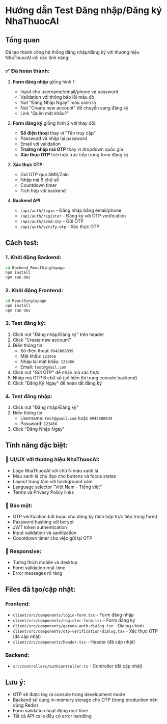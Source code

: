 # Hướng dẫn Test Đăng nhập/Đăng ký NhaThuocAI

## Tổng quan
Đã tạo thành công hệ thống đăng nhập/đăng ký với thương hiệu NhaThuocAI với các tính năng:

### ✅ Đã hoàn thành:
1. **Form đăng nhập** giống hình 1:
   - Input cho username/email/phone và password
   - Validation với thông báo lỗi màu đỏ
   - Nút "Đăng Nhập Ngay" màu xanh lá
   - Nút "Create new account" để chuyển sang đăng ký
   - Link "Quên mật khẩu?"

2. **Form đăng ký** giống hình 2 với thay đổi:
   - **Số điện thoại** thay vì "Tên truy cập"
   - Password và nhập lại password
   - Email với validation
   - **Trường nhập mã OTP** thay vì dropdown quốc gia
   - **Xác thực OTP** tích hợp trực tiếp trong form đăng ký

3. **Xác thực OTP**:
   - Gửi OTP qua SMS/Zalo
   - Nhập mã 6 chữ số
   - Countdown timer
   - Tích hợp với backend

4. **Backend API**:
   - `/api/auth/login` - Đăng nhập bằng email/phone
   - `/api/auth/register` - Đăng ký với OTP verification
   - `/api/auth/send-otp` - Gửi OTP
   - `/api/auth/verify-otp` - Xác thực OTP

## Cách test:

### 1. Khởi động Backend:
```bash
cd Backend_ReactSinglepage
npm install
npm run dev
```

### 2. Khởi động Frontend:
```bash
cd ReactSinglepage
npm install
npm run dev
```

### 3. Test đăng ký:
1. Click nút "Đăng nhập/Đăng ký" trên header
2. Click "Create new account"
3. Điền thông tin:
   - Số điện thoại: `0942808839`
   - Mật khẩu: `123456`
   - Nhập lại mật khẩu: `123456`
   - Email: `test@gmail.com`
4. Click nút "Gửi OTP" để nhận mã xác thực
5. Nhập mã OTP 6 chữ số (sẽ hiển thị trong console backend)
6. Click "Đăng Ký Ngay" để hoàn tất đăng ký

### 4. Test đăng nhập:
1. Click nút "Đăng nhập/Đăng ký"
2. Điền thông tin:
   - Username: `test@gmail.com` hoặc `0942808839`
   - Password: `123456`
3. Click "Đăng Nhập Ngay"

## Tính năng đặc biệt:

### 🎨 UI/UX với thương hiệu NhaThuocAI:
- Logo NhaThuocAI với chữ N màu xanh lá
- Màu xanh lá chủ đạo cho buttons và focus states
- Layout trung tâm với background xám
- Language selector "Việt Nam - Tiếng việt"
- Terms và Privacy Policy links

### 🔐 Bảo mật:
- OTP verification bắt buộc cho đăng ký (tích hợp trực tiếp trong form)
- Password hashing với bcrypt
- JWT token authentication
- Input validation và sanitization
- Countdown timer cho việc gửi lại OTP

### 📱 Responsive:
- Tương thích mobile và desktop
- Form validation real-time
- Error messages rõ ràng

## Files đã tạo/cập nhật:

### Frontend:
- `client/src/components/login-form.tsx` - Form đăng nhập
- `client/src/components/register-form.tsx` - Form đăng ký
- `client/src/components/garena-auth-dialog.tsx` - Dialog chính
- `client/src/components/otp-verification-dialog.tsx` - Xác thực OTP (đã cập nhật)
- `client/src/components/header.tsx` - Header (đã cập nhật)

### Backend:
- `src/controllers/authController.ts` - Controller (đã cập nhật)

## Lưu ý:
- OTP sẽ được log ra console trong development mode
- Backend sử dụng in-memory storage cho OTP (trong production nên dùng Redis)
- Form validation hoạt động real-time
- Tất cả API calls đều có error handling
